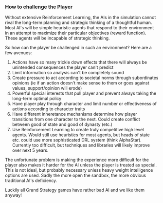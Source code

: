 ### How to challenge the Player

Without extensive Reinforcement Learning, the AIs in the simulation cannot 
rival the long-term planning and strategic thinking of a thoughtful human.
Most AI's will be simple heuristic agents that respond to their environment 
in an attempt to maximize their particular objectives (reward function). 
These agents will be incapable of strategic thinking.

So how can the player be challenged in such an environment? Here are a few 
avenues:
1. Actions have so many trickle down effects that there will always be unintended consequences 
   the player can't predict
2. Limit information so analysis can't be completely sound
3. Create pressure to act according to societal norms through subordinates opinions 
    (ie if an action doesn't make sense to them or goes against values, support/opinion will erode)
4. Powerful special interests that pull player and prevent always taking the 
    long-term optimal policy
5. Have player play through character and limit number or effectiveness of actions according 
    to character traits
6. Have different inheretance mechanisms determine how player transitions from one character to 
    the next. Could create conflict between good of state and good of dynasty (etc.)
7. Use Reinforcement Learning to create truly competitive high level agents. 
    Would still use heuristics for most agents, but heads of state etc. could use 
    more sophisticated DRL system (think AlphaStar). Currently too difficult, but
    techniques and libraries will likely improve over next 5 years.

The unfortunate problem is making the experience more difficult for the player also 
makes it harder for the AI unless the player is treated as special. This is not ideal,
but probably necessary unless heavy weight intelligence options are used. Sadly the more
open the sandbox, the more obvious traditional AI's deficiency.


Luckily all Grand Strategy games have rather bad AI and we like them anyway!


